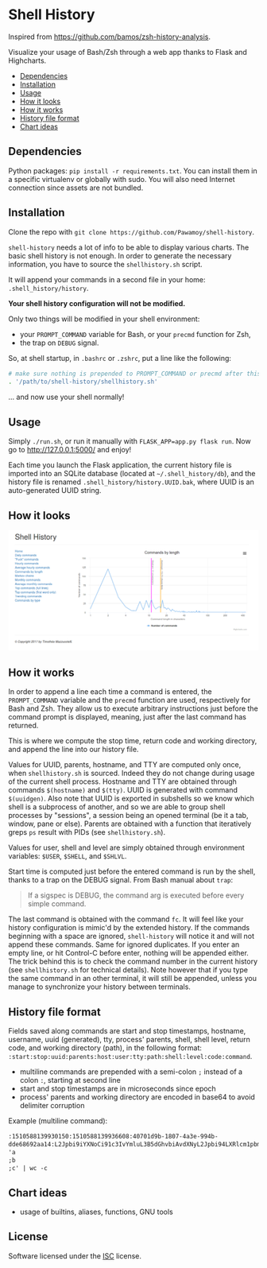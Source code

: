 # Shell History
Inspired from https://github.com/bamos/zsh-history-analysis.

Visualize your usage of Bash/Zsh through a web app
thanks to Flask and Highcharts.

- [Dependencies](#dependencies)
- [Installation](#installation)
- [Usage](#usage)
- [How it looks](#how-it-looks)
- [How it works](#how-it-works)
- [History file format](#history-file-format)
- [Chart ideas](#chart-ideas)

## Dependencies
Python packages: `pip install -r requirements.txt`. You can install them in a
specific virtualenv or globally with sudo.
You will also need Internet connection since assets are not bundled.

## Installation
Clone the repo with `git clone https://github.com/Pawamoy/shell-history`.

`shell-history` needs a lot of info to be able to display various charts.
The basic shell history is not enough. In order to generate the necessary
information, you have to source the `shellhistory.sh` script.

It will append your commands in a second file in your home:
`.shell_history/history`.

**Your shell history configuration will not be modified.**

Only two things will be modified in your shell environment:
- your `PROMPT_COMMAND` variable for Bash, or your `precmd` function for Zsh,
- the trap on `DEBUG` signal.

So, at shell startup, in `.bashrc` or `.zshrc`, put a line like the following:

```bash
# make sure nothing is prepended to PROMPT_COMMAND or precmd after this line
. '/path/to/shell-history/shellhistory.sh'
```

... and now use your shell normally!

## Usage
Simply `./run.sh`, or run it manually with `FLASK_APP=app.py flask run`.
Now go to http://127.0.0.1:5000/ and enjoy!

Each time you launch the Flask application, the current history file is imported
into an SQLite database (located at `~/.shell_history/db`), and the history file
is renamed `.shell_history/history.UUID.bak`, where UUID is an auto-generated
UUID string.

## How it looks
![length chart](pictures/length.png)

## How it works
In order to append a line each time a command is entered, the `PROMPT_COMMAND`
variable and the `precmd` function are used, respectively for Bash and Zsh.
They allow us to execute arbitrary instructions just before the command prompt
is displayed, meaning, just after the last command has returned.

This is where we compute the stop time, return code and working directory,
and append the line into our history file.

Values for UUID, parents, hostname, and TTY are computed only once, when
`shellhistory.sh` is sourced. Indeed they do not change during usage of the current
shell process. Hostname and TTY are obtained through commands `$(hostname)` and
`$(tty)`. UUID is generated with command `$(uuidgen)`. Also note that UUID
is exported in subshells so we know which shell is a subprocess of another, and
so we are able to group shell processes by "sessions", a session being an opened
terminal (be it a tab, window, pane or else). Parents are obtained with a
function that iteratively greps `ps` result with PIDs (see `shellhistory.sh`).

Values for user, shell and level are simply obtained through environment
variables: `$USER`, `$SHELL`, and `$SHLVL`.

Start time is computed just before the entered command is run by the shell,
thanks to a trap on the DEBUG signal. From Bash manual about `trap`:

>If a sigspec is DEBUG, the command arg is executed before every simple command.

The last command is obtained with the command `fc`. It will feel like your
history configuration is mimic'd by the extended history. If the commands
beginning with a space are ignored, `shell-history` will notice it and will not
append these commands. Same for ignored duplicates. If you enter an empty line,
or hit Control-C before enter, nothing will be appended either. The trick behind
this is to check the command number in the current history (see `shellhistory.sh`
for technical details). Note however that if you type the same command in an
other terminal, it will still be appended, unless you manage to synchronize your
history between terminals.

## History file format
Fields saved along commands are start and stop timestamps, hostname, username,
uuid (generated), tty, process' parents, shell, shell level, return code, and
working directory (path), in the following format:
`:start:stop:uuid:parents:host:user:tty:path:shell:level:code:command`.

- multiline commands are prepended with a semi-colon `;` instead of a colon `:`,
  starting at second line
- start and stop timestamps are in microseconds since epoch
- process' parents and working directory are encoded in base64 to avoid
  delimiter corruption

Example (multiline command):

```
:1510588139930150:1510588139936608:40701d9b-1807-4a3e-994b-dde68692aa14:L2Jpbi9iYXNoCi91c3IvYmluL3B5dGhvbiAvdXNyL2Jpbi94LXRlcm1pbmFsLWVtdWxhdG9yCi91c3IvYmluL29wZW5ib3ggLS1zdGFydHVwIC91c3IvbGliL3g4Nl82NC1saW51eC1nbnUvb3BlbmJveC1hdXRvc3RhcnQgT1BFTkJPWApsaWdodGRtIC0tc2Vzc2lvbi1jaGlsZCAxMiAyMQovdXNyL3NiaW4vbGlnaHRkbQovc2Jpbi9pbml0Cg==:myhost:pawamoy:/dev/pts/1:L21lZGlhL3Bhd2Ftb3kvRGF0YS9naXQvc2hlbGxoaXN0Cg==:/bin/bash:1:0:echo 'a
;b
;c' | wc -c
```

## Chart ideas
- usage of builtins, aliases, functions, GNU tools

## License
Software licensed under the
[ISC](https://www.isc.org/downloads/software-support-policy/isc-license/)
license.
